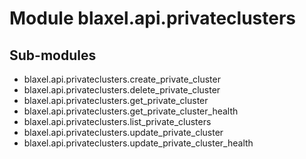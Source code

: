 Module blaxel.api.privateclusters
=================================

Sub-modules
-----------
* blaxel.api.privateclusters.create_private_cluster
* blaxel.api.privateclusters.delete_private_cluster
* blaxel.api.privateclusters.get_private_cluster
* blaxel.api.privateclusters.get_private_cluster_health
* blaxel.api.privateclusters.list_private_clusters
* blaxel.api.privateclusters.update_private_cluster
* blaxel.api.privateclusters.update_private_cluster_health